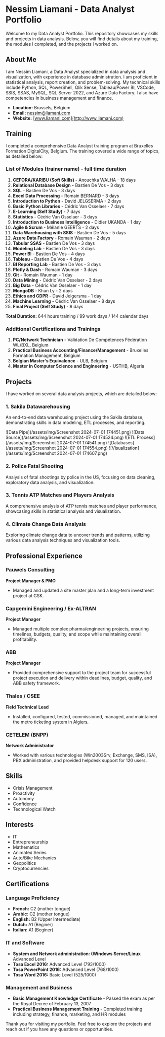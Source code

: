 # Nessim Liamani - Data Analyst Portfolio

Welcome to my Data Analyst Portfolio. This repository showcases my skills and projects in data analysis. Below, you will find details about my training, the modules I completed, and the projects I worked on.

## About Me

I am Nessim Liamani, a Data Analyst specialized in data analysis and visualization, with experience in database administration. I am proficient in statistical analysis, report creation, and problem-solving. My technical skills include Python, SQL, PowerShell, Qlik Sense, Tableau/Power BI, VSCode, SSIS, SSAS, MySQL, SQL Server 2022, and Azure Data Factory. I also have competencies in business management and finance.

- **Location:** Brussels, Belgium
- **Email:** nessim@liamani.com
- **Website:** [www.liamani.com](http://www.liamani.com)

## Training

I completed a comprehensive Data Analyst training program at Bruxelles Formation DigitalCity, Belgium. The training covered a wide range of topics, as detailed below:

### List of Modules (trainer name) - full time duration
1. **CEFORA/KARIBU (Soft Skills)** - Anouchka WALHA - 18 days
2. **Relational Database Design** - Bastien De Vos - 3 days
3. **SQL** - Bastien De Vos - 3 days
4. **Excel Data Processing** - Romain BERNARD - 3 days
5. **Introduction to Python** - David JELGSERMA - 2 days
6. **Basic Python Libraries** - Cédric Van Osselaer - 7 days
7. **E-Learning (Self Study)** - 7 days
8. **Statistics** - Cédric Van Osselaer - 3 days
9. **Introduction to Business Intelligence** - Didier UKANDA - 1 day
10. **Agile & Scrum** - Mélanie GEERTS - 2 days
11. **Data Warehousing with SSIS** - Bastien De Vos - 5 days
12. **Azure Data Factory** - Romain Wauman - 2 days
13. **Tabular SSAS** - Bastien De Vos - 3 days
14. **Modeling Lab** - Bastien De Vos - 3 days
15. **Power BI** - Bastien De Vos - 4 days
16. **Tableau** - Bastien De Vos - 4 days
17. **BI Reporting Lab** - Bastien De Vos - 3 days
18. **Plotly & Dash** - Romain Wauman - 3 days
19. **Git** - Romain Wauman - 1 day
20. **Data Mining** - Cédric Van Osselaer - 2 days
21. **Big Data** - Cédric Van Osselaer - 1 day
22. **MongoDB** - Khun Ly - 2 days
23. **Ethics and GDPR** - David Jelgersma - 1 day
24. **Machine Learning** - Cédric Van Osselaer - 8 days
25. **Final Project (Self Study)** - 8 days

**Total Duration:** 644 hours training / 99 work days / 144 calendar days

### Additional Certifications and Trainings
1. **PC/Network Technician** - Validation De Compétences Fédération WL/BXL, Belgium
2. **Practical Business Accounting/Finance/Management** - Bruxelles Formation Management, Belgium
3. **Belgian Master's Equivalence** - ULB, Belgium
4. **Master in Computer Science and Engineering** - USTHB, Algeria

## Projects

I have worked on several data analysis projects, which are detailed below:

### 1. Sakila Datawarehousing
An end-to-end data warehousing project using the Sakila database, demonstrating skills in data modeling, ETL processes, and reporting.

![Data Pipe](/assets/img/Screenshot 2024-07-01 174451.png)
![Data Source](/assets/img/Screenshot 2024-07-01 174524.png)
![ETL Process](/assets/img/Screenshot 2024-07-01 174541.png)
![Databases](/assets/img/Screenshot 2024-07-01 174554.png)
![Visualization](/assets/img/Screenshot 2024-07-01 174607.png)


### 2. Police Fatal Shooting
Analysis of fatal shootings by police in the US, focusing on data cleaning, exploratory data analysis, and visualization.

### 3. Tennis ATP Matches and Players Analysis
A comprehensive analysis of ATP tennis matches and player performance, showcasing skills in statistical analysis and visualization.

### 4. Climate Change Data Analysis
Exploring climate change data to uncover trends and patterns, utilizing various data analysis techniques and visualization tools.

## Professional Experience

### Pauwels Consulting
**Project Manager & PMO**
- Managed and updated a site master plan and a long-term investment project at GSK.

### Capgemini Engineering / Ex-ALTRAN
**Project Manager**
- Managed multiple complex pharma/engineering projects, ensuring timelines, budgets, quality, and scope while maintaining overall profitability.

### ABB
**Project Manager**
- Provided comprehensive support to the project team for successful project execution and delivery within deadlines, budget, quality, and ABB safety framework.

### Thales / CSEE
**Field Technical Lead**
- Installed, configured, tested, commissioned, managed, and maintained the metro ticketing system in Algiers.

### CETELEM (BNPP)
**Network Administrator**
- Worked with various technologies (Win2003Srv, Exchange, SMS, ISA), PBX administration, and provided helpdesk support for 120 users.

## Skills

- Crisis Management
- Proactivity
- Autonomy
- Confidence
- Technological Watch

## Interests

- IT
- Entrepreneurship
- Mathematics
- Animated Series
- Auto/Bike Mechanics
- Geopolitics
- Cryptocurrencies

## Certifications

### Language Proficiency
- **French:** C2 (mother tongue)
- **Arabic:** C2 (mother tongue)
- **English:** B2 (Upper Intermediate)
- **Dutch:** A1 (Beginer)
- **Italian:** A1 (Beginer)

### IT and Software
- **System and Network administration: (Windows Server/Linux** Advanced Level
- **Tosa Excel 2016:** Advanced Level (793/1000)
- **Tosa PowerPoint 2016:** Advanced Level (768/1000)
- **Tosa Word 2016:** Basic Level (525/1000)

### Management and Business
- **Basic Management Knowledge Certificate** - Passed the exam as per the Royal Decree of February 13, 2007
- **Practical Business Management Training** - Completed training including strategy, finance, marketing, and HR modules

Thank you for visiting my portfolio. Feel free to explore the projects and reach out if you have any questions or opportunities.
